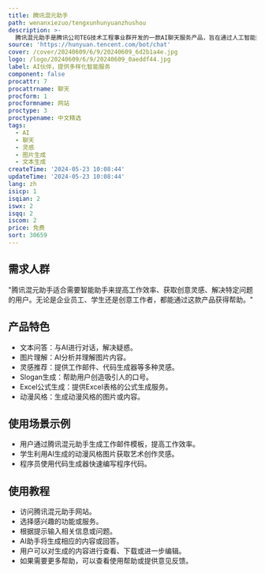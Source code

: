 ```yaml
---
title: 腾讯混元助手
path: wenanxiezuo/tengxunhunyuanzhushou
description: >-
  腾讯混元助手是腾讯公司TEG技术工程事业群开发的一款AI聊天服务产品，旨在通过人工智能技术提供多样化的智能服务，包括文本问答、图片理解等。该产品使用腾讯混元大模型V1.7.6，能够生成文本、图片等多种形式的内容，为用户提供灵感和帮助。
source: 'https://hunyuan.tencent.com/bot/chat'
cover: /cover/20240609/6/9/20240609_6d2b1a4e.jpg
logo: /logo/20240609/6/9/20240609_0aeddf44.jpg
label: AI伙伴，提供多样化智能服务
component: false
procattr: 7
procattrname: 聊天
procform: 1
procformname: 网站
proctype: 3
proctypename: 中文精选
tags:
  - AI
  - 聊天
  - 灵感
  - 图片生成
  - 文本生成
createTime: '2024-05-23 10:08:44'
updateTime: '2024-05-23 10:08:44'
lang: zh
isicp: 1
isqian: 2
iswx: 2
isqq: 2
iscom: 2
price: 免费
sort: 30659
---
```




## 需求人群
"腾讯混元助手适合需要智能助手来提高工作效率、获取创意灵感、解决特定问题的用户。无论是企业员工、学生还是创意工作者，都能通过这款产品获得帮助。"

## 产品特色
* 文本问答：与AI进行对话，解决疑惑。
* 图片理解：AI分析并理解图片内容。
* 灵感推荐：提供工作邮件、代码生成器等多种灵感。
* Slogan生成：帮助用户创造吸引人的口号。
* Excel公式生成：提供Excel表格的公式生成服务。
* 动漫风格：生成动漫风格的图片或内容。

## 使用场景示例
* 用户通过腾讯混元助手生成工作邮件模板，提高工作效率。
* 学生利用AI生成的动漫风格图片获取艺术创作灵感。
* 程序员使用代码生成器快速编写程序代码。

## 使用教程
* 访问腾讯混元助手网站。
* 选择感兴趣的功能或服务。
* 根据提示输入相关信息或问题。
* AI助手将生成相应的内容或回答。
* 用户可以对生成的内容进行查看、下载或进一步编辑。
* 如果需要更多帮助，可以查看使用帮助或提供意见反馈。

  
